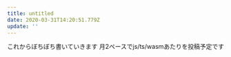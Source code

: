 ```yaml
---
title: untitled
date: 2020-03-31T14:20:51.779Z
update: ''
---
```

これからぼちぼち書いていきます 月2ペースでjs/ts/wasmあたりを投稿予定です
